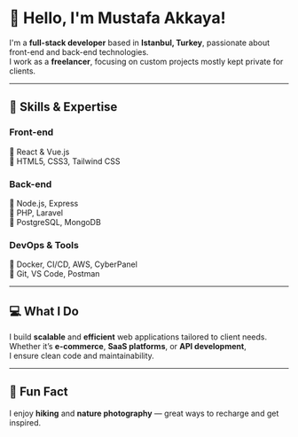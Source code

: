 # 👋 Hello, I'm Mustafa Akkaya!

I'm a **full-stack developer** based in **Istanbul, Turkey**, passionate about front-end and back-end technologies.  
I work as a **freelancer**, focusing on custom projects mostly kept private for clients.

---

## 🚀 Skills & Expertise  

### Front-end  
🔹 React & Vue.js  
🔹 HTML5, CSS3, Tailwind CSS  

### Back-end  
🔹 Node.js, Express  
🔹 PHP, Laravel  
🔹 PostgreSQL, MongoDB  

### DevOps & Tools  
🔹 Docker, CI/CD, AWS, CyberPanel  
🔹 Git, VS Code, Postman  

---

## 💻 What I Do  

I build **scalable** and **efficient** web applications tailored to client needs. Whether it’s **e-commerce**, **SaaS platforms**, or **API development**,  
I ensure clean code and maintainability.

---

## 🌟 Fun Fact  

I enjoy **hiking** and **nature photography** — great ways to recharge and get inspired.
